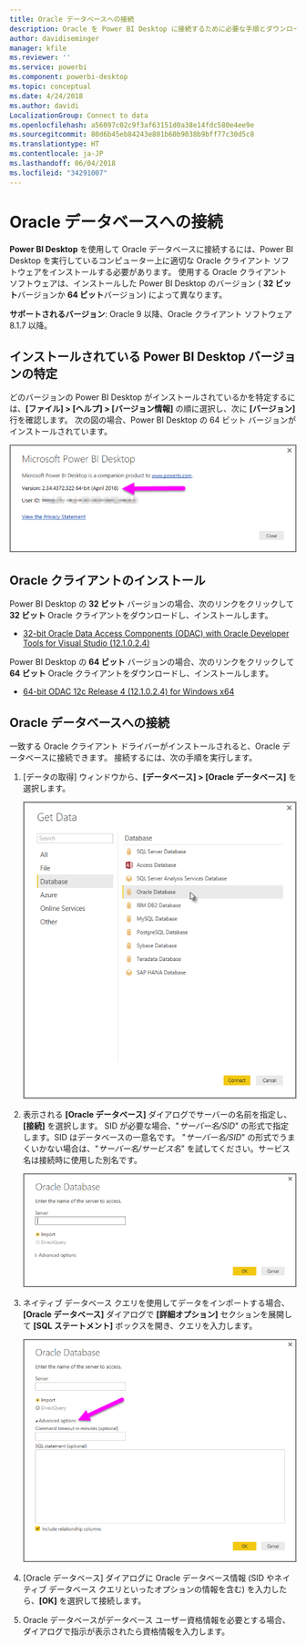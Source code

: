 ```yaml
---
title: Oracle データベースへの接続
description: Oracle を Power BI Desktop に接続するために必要な手順とダウンロード
author: davidiseminger
manager: kfile
ms.reviewer: ''
ms.service: powerbi
ms.component: powerbi-desktop
ms.topic: conceptual
ms.date: 4/24/2018
ms.author: davidi
LocalizationGroup: Connect to data
ms.openlocfilehash: a56097c02c9f3af63151d0a38e14fdc580e4ee9e
ms.sourcegitcommit: 80d6b45eb84243e801b60b9038b9bff77c30d5c8
ms.translationtype: HT
ms.contentlocale: ja-JP
ms.lasthandoff: 06/04/2018
ms.locfileid: "34291007"
---
```

# <a name="connect-to-an-oracle-database"></a>Oracle データベースへの接続
**Power BI Desktop** を使用して Oracle データベースに接続するには、Power BI Desktop を実行しているコンピューター上に適切な Oracle クライアント ソフトウェアをインストールする必要があります。 使用する Oracle クライアント ソフトウェアは、インストールした Power BI Desktop のバージョン ( **32 ビット**バージョンか **64 ビット**バージョン) によって異なります。

**サポートされるバージョン**: Oracle 9 以降、Oracle クライアント ソフトウェア 8.1.7 以降。

## <a name="determining-which-version-of-power-bi-desktop-is-installed"></a>インストールされている Power BI Desktop バージョンの特定
どのバージョンの Power BI Desktop がインストールされているかを特定するには、**[ファイル] > [ヘルプ] > [バージョン情報]** の順に選択し、次に **[バージョン]** 行を確認します。 次の図の場合、Power BI Desktop の 64 ビット バージョンがインストールされています。

![](media/desktop-connect-oracle-database/connect-oracle-database_1.png)

## <a name="installing-the-oracle-client"></a>Oracle クライアントのインストール
Power BI Desktop の **32 ビット** バージョンの場合、次のリンクをクリックして **32 ビット** Oracle クライアントをダウンロードし、インストールします。

* [32-bit Oracle Data Access Components (ODAC) with Oracle Developer Tools for Visual Studio (12.1.0.2.4)](http://www.oracle.com/technetwork/topics/dotnet/utilsoft-086879.html)

Power BI Desktop の **64 ビット** バージョンの場合、次のリンクをクリックして **64 ビット** Oracle クライアントをダウンロードし、インストールします。

* [64-bit ODAC 12c Release 4 (12.1.0.2.4) for Windows x64](http://www.oracle.com/technetwork/database/windows/downloads/index-090165.html)

## <a name="connect-to-an-oracle-database"></a>Oracle データベースへの接続
一致する Oracle クライアント ドライバーがインストールされると、Oracle データベースに接続できます。 接続するには、次の手順を実行します。

1. [データの取得] ウィンドウから、**[データベース] > [Oracle データベース]** を選択します。
   
   ![](media/desktop-connect-oracle-database/connect-oracle-database_2.png)
2. 表示される **[Oracle データベース]** ダイアログでサーバーの名前を指定し、**[接続]** を選択します。 SID が必要な場合、"*サーバー名/SID*" の形式で指定します。SID はデータベースの一意名です。 "*サーバー名/SID*" の形式でうまくいかない場合は、"*サーバー名/サービス名*" を試してください。サービス名は接続時に使用した別名です。
   
   ![](media/desktop-connect-oracle-database/connect-oracle-database_3.png)
3. ネイティブ データベース クエリを使用してデータをインポートする場合、**[Oracle データベース]** ダイアログで **[詳細オプション]** セクションを展開して **[SQL ステートメント]** ボックスを開き、クエリを入力します。
   
   ![](media/desktop-connect-oracle-database/connect-oracle-database_4.png)
4. [Oracle データベース] ダイアログに Oracle データベース情報 (SID やネイティブ データベース クエリといったオプションの情報を含む) を入力したら、**[OK]** を選択して接続します。
5. Oracle データベースがデータベース ユーザー資格情報を必要とする場合、ダイアログで指示が表示されたら資格情報を入力します。

